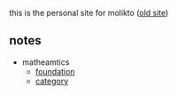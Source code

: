 
this is the personal site for molikto ([old site](index2.html))


## notes

* matheamtics
	* [foundation](mathematics/foundation.html)
	* [category](matheamtics/category.html)